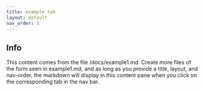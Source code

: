 ```yaml
---
title: example tab
layout: default
nav_order: 3
---
```

## Info
This content comes from the file /docs/example1.md. Create more files of the form seen in example1.md, and as long as you provide a title, layout, and nav-order, the markdown will display in this content pane when you click on the corresponding tab in the nav bar.